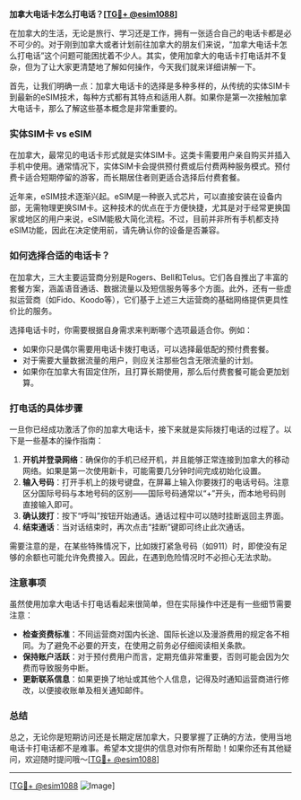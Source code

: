 **加拿大电话卡怎么打电话？[[TG💪+ @esim1088](https://t.me/s/esim1088)]**

在加拿大的生活，无论是旅行、学习还是工作，拥有一张适合自己的电话卡都是必不可少的。对于刚到加拿大或者计划前往加拿大的朋友们来说，“加拿大电话卡怎么打电话”这个问题可能困扰着不少人。其实，使用加拿大的电话卡打电话并不复杂，但为了让大家更清楚地了解如何操作，今天我们就来详细讲解一下。

首先，让我们明确一点：加拿大电话卡的选择是多种多样的，从传统的实体SIM卡到最新的eSIM技术，每种方式都有其特点和适用人群。如果你是第一次接触加拿大电话卡，那么了解这些基本概念是非常重要的。

### 实体SIM卡 vs eSIM

在加拿大，最常见的电话卡形式就是实体SIM卡。这类卡需要用户亲自购买并插入手机中使用。通常情况下，实体SIM卡会提供预付费或后付费两种服务模式。预付费卡适合短期停留的游客，而长期居住者则更适合选择后付费套餐。

近年来，eSIM技术逐渐兴起。eSIM是一种嵌入式芯片，可以直接安装在设备内部，无需物理更换SIM卡。这种技术的优点在于方便快捷，尤其是对于经常更换国家或地区的用户来说，eSIM能极大简化流程。不过，目前并非所有手机都支持eSIM功能，因此在决定使用前，请先确认你的设备是否兼容。

### 如何选择合适的电话卡？

在加拿大，三大主要运营商分别是Rogers、Bell和Telus。它们各自推出了丰富的套餐方案，涵盖语音通话、数据流量以及短信服务等多个方面。此外，还有一些虚拟运营商（如Fido、Koodo等），它们基于上述三大运营商的基础网络提供更具性价比的服务。

选择电话卡时，你需要根据自身需求来判断哪个选项最适合你。例如：

- 如果你只是偶尔需要用电话卡拨打电话，可以选择最低配的预付费套餐。
- 对于需要大量数据流量的用户，则应关注那些包含无限流量的计划。
- 如果你在加拿大有固定住所，且打算长期使用，那么后付费套餐可能会更加划算。

### 打电话的具体步骤

一旦你已经成功激活了你的加拿大电话卡，接下来就是实际拨打电话的过程了。以下是一些基本的操作指南：

1. **开机并登录网络**：确保你的手机已经开机，并且能够正常连接到加拿大的移动网络。如果是第一次使用新卡，可能需要几分钟时间完成初始化设置。
2. **输入号码**：打开手机上的拨号键盘，在屏幕上输入你要拨打的电话号码。注意区分国际号码与本地号码的区别——国际号码通常以“+”开头，而本地号码则直接输入即可。
3. **确认拨打**：按下“呼叫”按钮开始通话。通话过程中可以随时挂断返回主界面。
4. **结束通话**：当对话结束时，再次点击“挂断”键即可终止此次通话。

需要注意的是，在某些特殊情况下，比如拨打紧急号码（如911）时，即使没有足够的余额也可能允许免费接入。因此，在遇到危险情况时不必担心无法求助。

### 注意事项

虽然使用加拿大电话卡打电话看起来很简单，但在实际操作中还是有一些细节需要注意：

- **检查资费标准**：不同运营商对国内长途、国际长途以及漫游费用的规定各不相同。为了避免不必要的开支，在使用之前务必仔细阅读相关条款。
- **保持账户活跃**：对于预付费用户而言，定期充值非常重要，否则可能会因为欠费而导致服务中断。
- **更新联系信息**：如果更换了地址或其他个人信息，记得及时通知运营商进行修改，以便接收账单及相关通知邮件。

### 总结

总之，无论你是短期访问还是长期定居加拿大，只要掌握了正确的方法，使用当地电话卡打电话都不是难事。希望本文提供的信息对你有所帮助！如果你还有其他疑问，欢迎随时提问哦～[[TG💪+ @esim1088](https://t.me/s/esim1088)]

---

[[TG💪+ @esim1088](https://t.me/s/esim1088) ![Image](https://i.postimg.cc/4NQfJmqS/Snipaste-2025-05-13-00-14-12.png)]